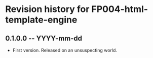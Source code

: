 # Revision history for FP004-html-template-engine

## 0.1.0.0  -- YYYY-mm-dd

* First version. Released on an unsuspecting world.
